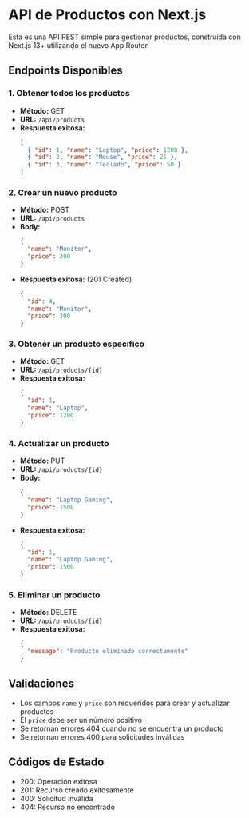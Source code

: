 # API de Productos con Next.js

Esta es una API REST simple para gestionar productos, construida con Next.js 13+ utilizando el nuevo App Router.

## Endpoints Disponibles

### 1. Obtener todos los productos
- **Método:** GET
- **URL:** `/api/products`
- **Respuesta exitosa:**
  ```json
  [
    { "id": 1, "name": "Laptop", "price": 1200 },
    { "id": 2, "name": "Mouse", "price": 25 },
    { "id": 3, "name": "Teclado", "price": 50 }
  ]
  ```

### 2. Crear un nuevo producto
- **Método:** POST
- **URL:** `/api/products`
- **Body:**
  ```json
  {
    "name": "Monitor",
    "price": 300
  }
  ```
- **Respuesta exitosa:** (201 Created)
  ```json
  {
    "id": 4,
    "name": "Monitor",
    "price": 300
  }
  ```

### 3. Obtener un producto específico
- **Método:** GET
- **URL:** `/api/products/{id}`
- **Respuesta exitosa:**
  ```json
  {
    "id": 1,
    "name": "Laptop",
    "price": 1200
  }
  ```

### 4. Actualizar un producto
- **Método:** PUT
- **URL:** `/api/products/{id}`
- **Body:**
  ```json
  {
    "name": "Laptop Gaming",
    "price": 1500
  }
  ```
- **Respuesta exitosa:**
  ```json
  {
    "id": 1,
    "name": "Laptop Gaming",
    "price": 1500
  }
  ```

### 5. Eliminar un producto
- **Método:** DELETE
- **URL:** `/api/products/{id}`
- **Respuesta exitosa:**
  ```json
  {
    "message": "Producto eliminado correctamente"
  }
  ```

## Validaciones

- Los campos `name` y `price` son requeridos para crear y actualizar productos
- El `price` debe ser un número positivo
- Se retornan errores 404 cuando no se encuentra un producto
- Se retornan errores 400 para solicitudes inválidas

## Códigos de Estado

- 200: Operación exitosa
- 201: Recurso creado exitosamente
- 400: Solicitud inválida
- 404: Recurso no encontrado
